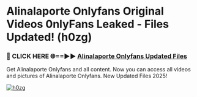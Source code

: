 # Alinalaporte Onlyfans Original Videos 0nlyFans Leaked - Files Updated! (h0zg)

<h3>🔴 CLICK HERE 🌐==►► <a href="https://tinyurl.com/ehrbuxhb" rel="nofollow">Alinalaporte Onlyfans Updated Files</a></h3>

Get Alinalaporte Onlyfans and all content. Now you can access all videos and pictures of Alinalaporte Onlyfans. New Updated Files 2025!

[![h0zg](https://i.imgur.com/lVYEuWS.gif)](https://tinyurl.com/ehrbuxhb)
